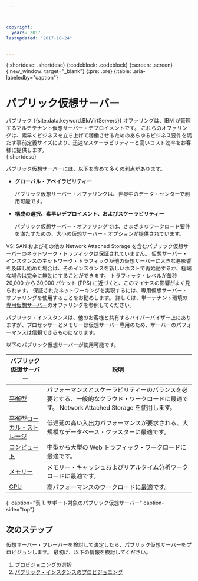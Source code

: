 ```yaml
---



copyright:
  years: 2017
lastupdated: "2017-10-24"


---
```


{:shortdesc: .shortdesc}
{:codeblock: .codeblock}
{:screen: .screen}
{:new_window: target="_blank"}
{:pre: .pre}
{:table: .aria-labeledby="caption"}

# パブリック仮想サーバー
パブリック {{site.data.keyword.BluVirtServers}} オファリングは、IBM が管理するマルチテナント仮想サーバー・デプロイメントです。 これらのオファリングは、素早くビジネスを立ち上げて稼働させるためのあらゆるビジネス要件を満たす事前定義サイズにより、迅速なスケーラビリティーと高いコスト効率をお客様に提供します。  
{:shortdesc}

パブリック仮想サーバーには、以下を含めて多くの利点があります。

* **グローバル・アベイラビリティー** 

    パブリック仮想サーバー・オファリングは、世界中のデータ・センターで利用可能です。

* **構成の選択、素早いデプロイメント、およびスケーラビリティー** 

    パブリック仮想サーバー・オファリングでは、さまざまなワークロード要件を満たすための、大小の仮想サーバー・オプションが提供されています。

VSI SAN およびその他の Network Attached Storage を含むパブリック仮想サーバーのネットワーク・トラフィックは保証されていません。 仮想サーバー・インスタンスのネットワーク・トラフィックが他の仮想サーバーに大きな悪影響を及ぼし始めた場合は、そのインスタンスを新しいホストで再始動するか、極端な場合は完全に無効にすることができます。 トラフィック・レベルが毎秒 20,000 から 30,000 パケット (PPS) に近づくと、このマイナスの影響がよく見られます。  保証されたネットワーキングを実現するには、専用仮想サーバー・オファリングを使用することをお勧めします。 詳しくは、単一テナント環境の[専用仮想サーバー](../vsi/vsi_dedicated.html)のオファリングを参照してください。

パブリック・インスタンスは、他のお客様と共有するハイパーバイザー上にありますが、プロセッサーとメモリーは仮想サーバー専用のため、サーバーのパフォーマンスは信頼できるものになります。 

以下のパブリック仮想サーバーが使用可能です。 

| パブリック仮想サーバー  | 説明                                                                                              |
| ----------------------- | -------------------------------------------------------------------------------------------------------- | 
| [平衡型](../vsi/vsi_public_balanced.html) | パフォーマンスとスケーラビリティーのバランスを必要とする、一般的なクラウド・ワークロードに最適です。 Network Attached Storage を使用します。|
| [平衡型ローカル・ストレージ](../vsi/vsi_public_balanced_local.html) | 低遅延の高い入出力パフォーマンスが要求される、大規模なデータベース・クラスターに最適です。|
| [コンピュート](../vsi/vsi_public_compute.html) | 中型から大型の Web トラフィック・ワークロードに最適です。|
| [メモリー](../vsi/vsi_public_memory.html)  | メモリー・キャッシュおよびリアルタイム分析ワークロードに最適です。
| [GPU](../vsi/vsi_public_gpu.html)  | 高パフォーマンスのワークロードに最適です。
{: caption="表 1. サポート対象のパブリック仮想サーバー" caption-side="top"}

## 次のステップ

仮想サーバー・フレーバーを検討して決定したら、パブリック仮想サーバーをプロビジョンします。 最初に、以下の情報を検討してください。 
1. [プロビジョニングの選択](../vsi/vsi_public_selections.html)
2. [パブリック・インスタンスのプロビジョニング](../vsi/vsi_provision_public.html)
